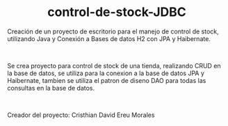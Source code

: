 <h1 align="center"> control-de-stock-JDBC </h1> 
<p>Creación de un proyecto de escritorio para el manejo de control de stock, utilizando Java y Conexión a Bases de datos H2 con JPA y Haibernate.</p>
<br>
<p>Se crea proyecto para control de stock de una tienda, realizando CRUD en la base de datos, se utiliza para la conexion a la base de datos JPA y Haibernate, tambien se utiliza el patron de diseno DAO para todas las consultas en la base de datos.</p>
<br>
<p>Creador del proyecto: Cristhian David Ereu Morales</p>
